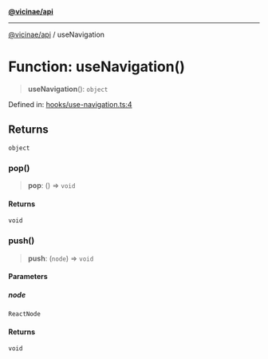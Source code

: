 [**@vicinae/api**](../README.md)

***

[@vicinae/api](../README.md) / useNavigation

# Function: useNavigation()

> **useNavigation**(): `object`

Defined in: [hooks/use-navigation.ts:4](https://github.com/vicinaehq/vicinae/blob/c742d5fc509336339909dd669955b863f086bf4e/api/src/api/hooks/use-navigation.ts#L4)

## Returns

`object`

### pop()

> **pop**: () => `void`

#### Returns

`void`

### push()

> **push**: (`node`) => `void`

#### Parameters

##### node

`ReactNode`

#### Returns

`void`
